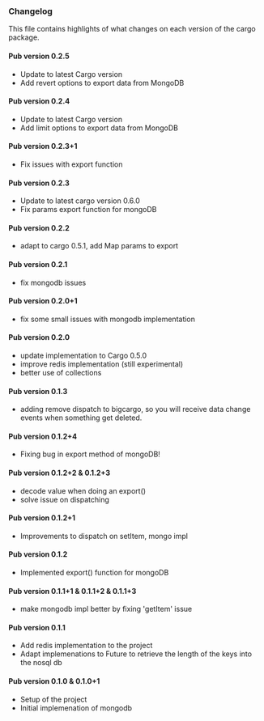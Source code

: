 ### Changelog ###

This file contains highlights of what changes on each version of the cargo package.

#### Pub version 0.2.5 ####

- Update to latest Cargo version
- Add revert options to export data from MongoDB

#### Pub version 0.2.4 ####

- Update to latest Cargo version
- Add limit options to export data from MongoDB

#### Pub version 0.2.3+1 ####

- Fix issues with export function

#### Pub version 0.2.3 ####

- Update to latest cargo version 0.6.0
- Fix params export function for mongoDB

#### Pub version 0.2.2 ####

- adapt to cargo 0.5.1, add Map params to export

#### Pub version 0.2.1 ####

- fix mongodb issues

#### Pub version 0.2.0+1 ####

- fix some small issues with mongodb implementation

#### Pub version 0.2.0 ####

- update implementation to Cargo 0.5.0
- improve redis implementation (still experimental)
- better use of collections

#### Pub version 0.1.3 ####

- adding remove dispatch to bigcargo, so you will receive data change events when something get deleted.

#### Pub version 0.1.2+4 ####

- Fixing bug in export method of mongoDB!

#### Pub version 0.1.2+2 & 0.1.2+3 ####

- decode value when doing an export()
- solve issue on dispatching

#### Pub version 0.1.2+1 ####

- Improvements to dispatch on setItem, mongo impl

#### Pub version 0.1.2 ####

- Implemented export() function for mongoDB

#### Pub version 0.1.1+1 & 0.1.1+2 & 0.1.1+3 ####

- make mongodb impl better by fixing 'getItem' issue

#### Pub version 0.1.1 ####

- Add redis implementation to the project
- Adapt implemenations to Future<int> to retrieve the length of the keys into the nosql db

#### Pub version 0.1.0 & 0.1.0+1 ####

- Setup of the project
- Initial implemenation of mongodb